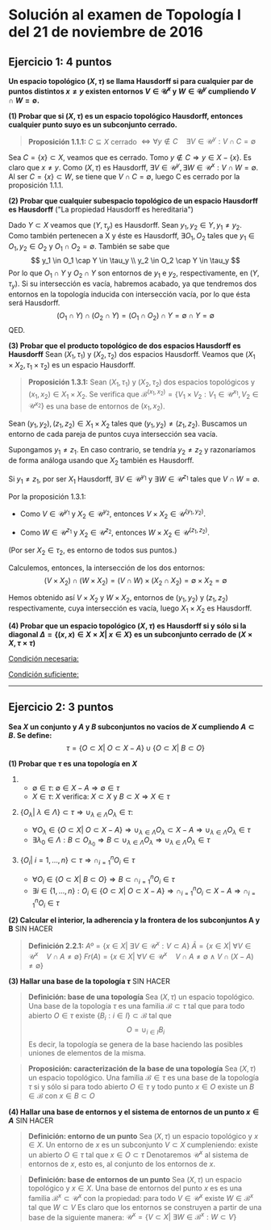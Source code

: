 # Solución al examen de Topología I del 21 de noviembre de 2016

## Ejercicio 1: 4 puntos
**Un espacio topológico $(X, \tau)$ se llama Hausdorff si para cualquier par de puntos distintos $x \neq y$ existen entornos $V \in \mathcal{U}^x$ y $W \in \mathcal{U}^y$ cumpliendo $V \cap W = \emptyset$.**

**(1) Probar que si $(X, \tau)$ es un espacio topológico Hausdorff, entonces cualquier punto suyo es un subconjunto cerrado.**

> **Proposición 1.1.1:**
$C \subseteq X$ cerrado $\Leftrightarrow \forall y \notin C \quad \exists V \in \mathcal{U}^y: V \cap C = \emptyset$

Sea $C = \{x\} \subset X$, veamos que es cerrado.
Tomo $y \notin C \Rightarrow y \in X - \{x\}$. Es claro que $x \neq y$.
Como $(X, \tau)$ es Hausdorff, $\exists V \in \mathcal{U}^y, \exists W \in \mathcal{U}^x: V \cap W = \emptyset$.
Al ser $C = \{x\} \subset W$, se tiene que $V \cap C = \emptyset$, luego C es cerrado por la proposición 1.1.1.


**(2) Probar que cualquier subespacio topológico de un espacio Hausdorff es Hausdorff** ("La propiedad Hausdorff es hereditaria")

Dado $Y \subset X$ veamos que $(Y, \tau_y)$ es Hausdorff.
Sean $y_1, y_2 \in Y, y_1 \neq y_2$. Como también pertenecen a X y éste es Hausdorff, $\exists O_1, O_2$ tales que $y_1 \in O_1, y_2 \in O_2$ y $O_1 \cap O_2 = \emptyset$.
También se sabe que
$$
y_1 \in O_1 \cap Y \in \tau_y \\
y_2 \in O_2 \cap Y \in \tau_y
$$
Por lo que $O_1 \cap Y$ y $O_2 \cap Y$ son entornos de $y_1$ e $y_2$, respectivamente, en $(Y, \tau_y)$.
Si su intersección es vacía, habremos acabado, ya que tendremos dos entornos en la topología inducida con intersección vacía, por lo que ésta será Hausdorff.
$$
(O_1 \cap Y) \cap (O_2 \cap Y) = (O_1 \cap O_2) \cap Y = \emptyset \cap Y = \emptyset
$$
QED.


**(3) Probar que el producto topológico de dos espacios Hausdorff es Hausdorff**
Sean $(X_1, \tau_1)$ y $(X_2, \tau_2)$ dos espacios Hausdorff. Veamos que $(X_1 \times X_2, \tau_1 \times \tau_2)$ es un espacio Hausdorff.

> **Proposición 1.3.1:**
Sean $(X_1, \tau_1)$ y $(X_2, \tau_2)$ dos espacios topológicos y $(x_1, x_2) \in X_1 \times X_2$.
Se verifica que $\mathcal{B}^{(x_1, x_2)} = \{V_1 \times V_2: V_1 \in \mathcal{U}^{x_1}, V_2 \in \mathcal{U}^{x_2}\}$ es una base de entornos de $(x_1, x_2)$.

Sean $(y_1, y_2), (z_1, z_2) \in X_1 \times X_2$ tales que $(y_1, y_2) \neq (z_1, z_2)$. Buscamos un entorno de cada pareja de puntos cuya intersección sea vacía.  

Supongamos $y_1 \neq z_1$. En caso contrario, se tendría $y_2 \neq z_2$ y razonaríamos de forma análoga usando que $X_2$ también es Hausdorff.   

Si $y_1 \neq z_1$, por ser $X_1$ Hausdorff, $\exists V \in \mathcal{U}^{y_1}$ y $\exists W \in \mathcal{U}^{z_1}$ tales que $V \cap W = \emptyset$.

Por la proposición 1.3.1:  

- Como $V \in \mathcal{U}^{y_1}$ y $X_2 \in \mathcal{U}^{y_2}$, entonces $V \times X_2 \in \mathcal{U}^{(y_1, y_2)}$.  

- Como $W \in \mathcal{U}^{z_1}$ y $X_2 \in \mathcal{U}^{z_2}$, entonces $W \times X_2 \in \mathcal{U}^{(z_1, z_2)}$.

(Por ser $X_2 \in \tau_2$, es entorno de todos sus puntos.)

Calculemos, entonces, la intersección de los dos entornos:
$$
(V \times X_2) \cap (W \times X_2) = (V \cap W) \times (X_2 \cap X_2) = \emptyset \times X_2 = \emptyset
$$

Hemos obtenido así $V \times X_2$ y $W \times X_2$, entornos de $(y_1, y_2)$ y $(z_1, z_2)$ respectivamente, cuya intersección es vacía, luego $X_1 \times X_2$ es Hausdorff.


**(4) Probar que un espacio topológico $(X, \tau)$ es Hausdorff si y sólo si la diagonal $\Delta = \{(x, x) \in X \times X \vert \ x \in X\}$ es un subconjunto cerrado de $(X \times X, \tau \times \tau)$**

<u> Condición necesaria: </u>

<u> Condición suficiente: </u>


---
## Ejercicio 2: 3 puntos
**Sea $X$ un conjunto y $A$ y $B$ subconjuntos no vacíos de $X$ cumpliendo $A \subset B$. Se define:**
$$
\tau = \{O \subset X \vert \ O \subset X - A\} \cup \{O \subset X \vert \ B \subset O\}
$$

**(1) Probar que $\tau$ es una topología en $X$**
1.  - $\emptyset \in \tau$:
      $\emptyset \in X - A \Rightarrow \emptyset \in \tau$
    - $X \in \tau$:
      $X$ verifica: $X \subset X$ y $B \subset X \Rightarrow X \in \tau$

2. $\{O_\lambda \vert \ \lambda \in \Lambda \} \subset \tau \Rightarrow \cup_{\lambda \in \Lambda}{O_\lambda} \in \tau$:
    - $\forall O_\lambda \in \{O \subset X \vert \ O \subset X - A\} \Rightarrow \cup_{\lambda \in \Lambda}{O_\lambda} \subset X - A \Rightarrow \cup_{\lambda \in \Lambda}{O_\lambda} \in \tau$
    - $\exists \lambda_0 \in \Lambda: B \subset O_{\lambda_0} \Rightarrow B \subset \cup_{\lambda \in \Lambda}{O_\lambda} \Rightarrow \cup_{\lambda \in \Lambda}{O_\lambda} \in \tau$

3.  $\{O_i \vert \ i = 1, ..., n\} \subset \tau \Rightarrow \cap_{i = 1}^{n}{O_i} \in \tau$
    - $\forall O_i \in \{O \subset X \vert \ B \subset O\} \Rightarrow B \subset \cap_{i = 1}^{n}{O_i} \in \tau$
    - $\exists i \in \{1, ..., n\}: O_i \in \{O \subset X \vert \ O \subset X - A\} \Rightarrow \cap_{i = 1}^{n}{O_i} \subset X - A \Rightarrow \cap_{i = 1}^{n}{O_i} \in \tau$

**(2) Calcular el interior, la adherencia y la frontera de los subconjuntos A y B**
SIN HACER

> **Definición 2.2.1:**
$Aº = \{x \in X \vert \ \exists V \in \mathcal{U}^x: V \subset A\}$
$\bar{A} = \{x \in X \vert \ \forall V \in \mathcal{U}^x \quad V \cap A \neq \emptyset\}$
$Fr(A) = \{x \in X \vert \ \forall V \in \mathcal{U}^x \quad V \cap A \neq \emptyset \ \wedge \ V \cap (X - A) \neq \emptyset\}$


**(3) Hallar una base de la topología $\tau$**
SIN HACER

> **Definición: base de una topología**
Sea $(X, \tau)$ un espacio topológico. Una base de la topología $\tau$ es una familia $\mathcal{B} \subset \tau$ tal que para todo abierto $O \in   \tau$ existe $\{B_i: i \in I\} \subset \mathcal{B}$ tal que
$$
O = \cup_{i \in I}{B_i}
$$
Es decir, la topología se genera de la base haciendo las posibles uniones de elementos de la misma.

> **Proposición: caracterización de la base de una topología**
Sea $(X, \tau)$ un espacio topológico. Una familia $\mathcal{B} \in \tau$ es una base de la topología $\tau$ si y sólo si para todo abierto $O \in \tau$ y todo punto $x \in O$ existe un $B \in \mathcal{B}$ con $x \in B \subset O$

**(4) Hallar una base de entornos y el sistema de entornos de un punto $x \in A$**
SIN HACER

> **Definición: entorno de un punto**
Sea $(X, \tau)$ un espacio topológico y $x\in X$. Un entorno de $x$ es un subconjunto $V \subset X$ cumpleniendo:
existe un abierto $O \in \tau$ tal que $x \in O \subset \tau$
Denotaremos $\mathcal{U}^x$ al sistema de entornos de $x$, esto es, al conjunto de los entornos de $x$.

> **Definición: base de entornos de un punto**
Sea $(X, \tau)$ un espacio topológico y $x\in X$. Una base de entornos del punto $x$ es es una familia $\mathcal{B}^x \subset \mathcal{U}^x$ con la propiedad:
para todo $V \in \mathcal{U}^x$ existe $W \in \mathcal{B}^x$ tal que $W \subset V$
Es claro que los entornos se construyen a partir de una base de la siguiente manera:
$\mathcal{U}^x = \{{V \subset X \vert \ \exists W \in \mathcal{B}^x: W \subset V\}}$
